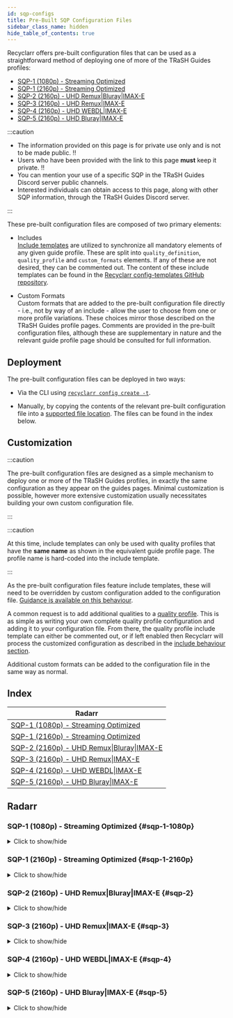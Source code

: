 ```yaml
---
id: sqp-configs
title: Pre-Built SQP Configuration Files
sidebar_class_name: hidden
hide_table_of_contents: true
---
```


Recyclarr offers pre-built configuration files that can be used as a straightforward method of
deploying one of more of the TRaSH Guides profiles:

- [SQP-1 (1080p) - Streaming Optimized][radarr-sqp-1-1080p-trash]
- [SQP-1 (2160p) - Streaming Optimized][radarr-sqp-1-2160p-trash]
- [SQP-2 (2160p) - UHD Remux|Bluray|IMAX-E][radarr-sqp-2-trash]
- [SQP-3 (2160p) - UHD Remux|IMAX-E][radarr-sqp-3-trash]
- [SQP-4 (2160p) - UHD WEBDL|IMAX-E][radarr-sqp-4-trash]
- [SQP-5 (2160p) - UHD Bluray|IMAX-E][radarr-sqp-5-trash]

[radarr-sqp-1-1080p-trash]: https://trash-guides.info/SQP/1/
[radarr-sqp-1-2160p-trash]: https://trash-guides.info/SQP/1-4k/
[radarr-sqp-2-trash]: https://trash-guides.info/SQP/2/
[radarr-sqp-3-trash]: https://trash-guides.info/SQP/3/
[radarr-sqp-4-trash]: https://trash-guides.info/SQP/4/
[radarr-sqp-5-trash]: https://trash-guides.info/SQP/5/

:::caution

- The information provided on this page is for private use only and is not to be made public. :bangbang:
- Users who have been provided with the link to this page **must** keep it private. :bangbang:
- You can mention your use of a specific SQP in the TRaSH Guides Discord server public channels.
- Interested individuals can obtain access to this page, along with other SQP information, through
  the TRaSH Guides Discord server.

:::

These pre-built configuration files are composed of two primary elements:

- Includes<br/>
  [Include templates][include-templates] are utilized to synchronize all mandatory elements of any
  given guide profile. These are split into `quality_definition`, `quality_profile` and
  `custom_formats` elements. If any of these are not desired, they can be commented out.
  The content of these include templates can be found in the
  [Recyclarr config-templates GitHub repository][config-templates-repo].

  [include-templates]: https://recyclarr.dev/wiki/yaml/config-reference/include/#template
  [config-templates-repo]: https://github.com/recyclarr/config-templates

- Custom Formats<br/>
  Custom formats that are added to the pre-built configuration file directly - i.e., not by way of
  an include - allow the user to choose from one or more profile variations. These choices mirror
  those described on the TRaSH Guides profile pages. Comments are provided in the pre-built
  configuration files, although these are supplementary in nature and the relevant guide profile
  page should be consulted for full information.

## Deployment

The pre-built configuration files can be deployed in two ways:

- Via the CLI using [`recyclarr config create -t`][recyclarr-config-create-t].
- Manually, by copying the contents of the relevant pre-built configuration file into a
  [supported file location][file-structure]. The files can be found in the index below.

  [recyclarr-config-create-t]: https://recyclarr.dev/wiki/cli/config/create/#-t--template
  [file-structure]: https://recyclarr.dev/wiki/file-structure/#default-yaml

## Customization

:::caution

The pre-built configuration files are designed as a simple mechanism to deploy one or more of the
TRaSH Guides profiles, in exactly the same configuration as they appear on the guides pages.
Minimal customization is possible, however more extensive customization usually necessitates
building your own custom configuration file.

:::

:::caution

At this time, include templates can only be used with quality profiles that have the **same name**
as shown in the equivalent guide profile page. The profile name is hard-coded into the
include template.

:::

As the pre-built configuration files feature include templates, these will need to be overridden
by custom configuration added to the configuration file.
[Guidance is available on this behaviour][behaviour-include].

[behaviour-include]: https://recyclarr.dev/wiki/behavior/include/.

A common request is to add additional qualities to a [quality profile][quality-profile]. This is
as simple as writing your own complete quality profile configuration and adding it to your
configuration file. From there, the quality profile include template can either be commented out,
or if left enabled then Recyclarr will process the customized configuration as described in the
[include behaviour section][behaviour-include-quality-profiles].

Additional custom formats can be added to the configuration file in the same way as normal.

[quality-profile]: https://recyclarr.dev/wiki/yaml/config-reference/quality-profiles/
[behaviour-include-quality-profiles]: https://recyclarr.dev/wiki/behavior/include/#quality-profiles

## Index

| Radarr                                              |
| --------------------------------------------------- |
| [SQP-1 (1080p) - Streaming Optimized](#sqp-1-1080p) |
| [SQP-1 (2160p) - Streaming Optimized](#sqp-1-2160p) |
| [SQP-2 (2160p) - UHD Remux\|Bluray\|IMAX-E](#sqp-2) |
| [SQP-3 (2160p) - UHD Remux\|IMAX-E](#sqp-3)         |
| [SQP-4 (2160p) - UHD WEBDL\|IMAX-E](#sqp-4)         |
| [SQP-5 (2160p) - UHD Bluray\|IMAX-E](#sqp-5)        |

## Radarr

### SQP-1 (1080p) - Streaming Optimized {#sqp-1-1080p}

<details>
<summary>Click to show/hide</summary>

```yml reference title="Copy this configuration into your own configuration file:"
https://github.com/recyclarr/config-templates/blob/master/radarr/templates/sqp/sqp-1-1080p.yml
```

</details>

### SQP-1 (2160p) - Streaming Optimized {#sqp-1-2160p}

<details>
<summary>Click to show/hide</summary>

```yml reference title="Copy this configuration into your own configuration file:"
https://github.com/recyclarr/config-templates/blob/master/radarr/templates/sqp/sqp-1-2160p.yml
```

</details>

### SQP-2 (2160p) - UHD Remux|Bluray|IMAX-E {#sqp-2}

<details>
<summary>Click to show/hide</summary>

```yml reference title="Copy this configuration into your own configuration file:"
https://github.com/recyclarr/config-templates/blob/master/radarr/templates/sqp/sqp-2.yml
```

</details>

### SQP-3 (2160p) - UHD Remux|IMAX-E {#sqp-3}

<details>
<summary>Click to show/hide</summary>

```yml reference title="Copy this configuration into your own configuration file:"
https://github.com/recyclarr/config-templates/blob/master/radarr/templates/sqp/sqp-3.yml
```

</details>

### SQP-4 (2160p) - UHD WEBDL|IMAX-E {#sqp-4}

<details>
<summary>Click to show/hide</summary>

```yml reference title="Copy this configuration into your own configuration file:"
https://github.com/recyclarr/config-templates/blob/master/radarr/templates/sqp/sqp-4.yml
```

</details>

### SQP-5 (2160p) - UHD Bluray|IMAX-E {#sqp-5}

<details>
<summary>Click to show/hide</summary>

```yml reference title="Copy this configuration into your own configuration file:"
https://github.com/recyclarr/config-templates/blob/master/radarr/templates/sqp/sqp-5.yml
```

</details>
